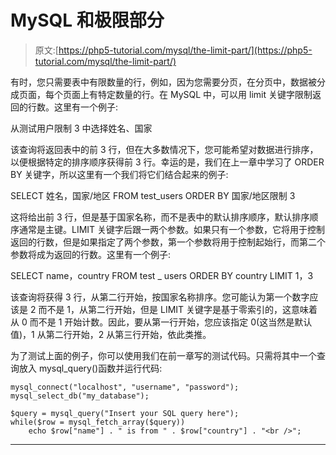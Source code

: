 # MySQL 和极限部分

> 原文:[https://php5-tutorial.com/mysql/the-limit-part/](https://php5-tutorial.com/mysql/the-limit-part/)

有时，您只需要表中有限数量的行，例如，因为您需要分页，在分页中，数据被分成页面，每个页面上有特定数量的行。在 MySQL 中，可以用 limit 关键字限制返回的行数。这里有一个例子:

从测试用户限制 3 中选择姓名、国家

该查询将返回表中的前 3 行，但在大多数情况下，您可能希望对数据进行排序，以便根据特定的排序顺序获得前 3 行。幸运的是，我们在上一章中学习了 ORDER BY 关键字，所以这里有一个我们将它们结合起来的例子:

SELECT 姓名，国家/地区 FROM test_users ORDER BY 国家/地区限制 3

这将给出前 3 行，但是基于国家名称，而不是表中的默认排序顺序，默认排序顺序通常是主键。LIMIT 关键字后跟一两个参数。如果只有一个参数，它将用于控制返回的行数，但是如果指定了两个参数，第一个参数将用于控制起始行，而第二个参数将成为返回的行数。这里有一个例子:

SELECT name，country FROM test _ users ORDER BY country LIMIT 1，3

<input type="hidden" name="IL_IN_ARTICLE">

该查询将获得 3 行，从第二行开始，按国家名称排序。您可能认为第一个数字应该是 2 而不是 1，从第二行开始，但是 LIMIT 关键字是基于零索引的，这意味着从 0 而不是 1 开始计数。因此，要从第一行开始，您应该指定 0(这当然是默认值)，1 从第二行开始，2 从第三行开始，依此类推。

为了测试上面的例子，你可以使用我们在前一章写的测试代码。只需将其中一个查询放入 mysql_query()函数并运行代码:

```
mysql_connect("localhost", "username", "password");
mysql_select_db("my_database");

$query = mysql_query("Insert your SQL query here");
while($row = mysql_fetch_array($query))
    echo $row["name"] . " is from " . $row["country"] . "<br />";
```

* * *